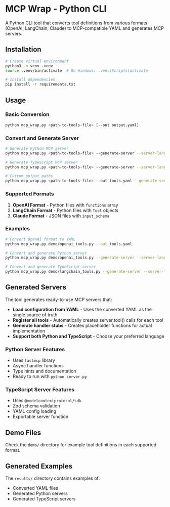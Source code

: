 # MCP Wrap - Python CLI

A Python CLI tool that converts tool definitions from various formats (OpenAI, LangChain, Claude) to MCP-compatible YAML and generates MCP servers.

## Installation

```bash
# Create virtual environment
python3 -m venv .venv
source .venv/bin/activate  # On Windows: .venv\Scripts\activate

# Install dependencies
pip install -r requirements.txt
```

## Usage

### Basic Conversion

```bash
python mcp_wrap.py <path-to-tools-file> [--out output.yaml]
```

### Convert and Generate Server

```bash
# Generate Python MCP server
python mcp_wrap.py <path-to-tools-file> --generate-server --server-language python

# Generate TypeScript MCP server
python mcp_wrap.py <path-to-tools-file> --generate-server --server-language typescript

# Custom output paths
python mcp_wrap.py <path-to-tools-file> --out tools.yaml --generate-server --server-output my_server.py
```

### Supported Formats

1. **OpenAI Format** - Python files with `functions` array
2. **LangChain Format** - Python files with `Tool` objects
3. **Claude Format** - JSON files with `input_schema`

### Examples

```bash
# Convert OpenAI format to YAML
python mcp_wrap.py demo/openai_tools.py --out tools.yaml

# Convert and generate Python server
python mcp_wrap.py demo/openai_tools.py --generate-server --server-language python

# Convert and generate TypeScript server
python mcp_wrap.py demo/langchain_tools.py --generate-server --server-language typescript
```

## Generated Servers

The tool generates ready-to-use MCP servers that:

- **Load configuration from YAML** - Uses the converted YAML as the single source of truth
- **Register all tools** - Automatically creates server.tool() calls for each tool
- **Generate handler stubs** - Creates placeholder functions for actual implementation
- **Support both Python and TypeScript** - Choose your preferred language

### Python Server Features
- Uses `fastmcp` library
- Async handler functions
- Type hints and documentation
- Ready to run with `python server.py`

### TypeScript Server Features
- Uses `@modelcontextprotocol/sdk`
- Zod schema validation
- YAML config loading
- Exportable server function

## Demo Files

Check the `demo/` directory for example tool definitions in each supported format.

## Generated Examples

The `results/` directory contains examples of:
- Converted YAML files
- Generated Python servers
- Generated TypeScript servers 